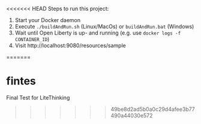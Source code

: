 <<<<<<< HEAD
Steps to run this project:

1. Start your Docker daemon
2. Execute `./buildAndRun.sh` (Linux/MacOs) or `buildAndRun.bat` (Windows)
3. Wait until Open Liberty is up- and running (e.g. use `docker logs -f CONTAINER_ID`)
4. Visit http://localhost:9080/resources/sample

=======
# fintes
Final Test for LiteThinking
>>>>>>> 49be8d2ad5b0a0c29d4afee3b77490a44030e572
